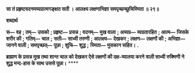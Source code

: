 **सा तं प्रहृष्टवदनमव्यग्रात्मगङ्क्षत सती ।** **आलक्ष्य लक्षणाभिज्ञा समपृच्छच्छुचिस्मिता ॥ २९॥** 

**शब्दार्थ** 

**स—** **वह** **; तम्—** **उसको** **; प्रहृष्ट—** **प्रसन्न** **; वदनम्—** **मुख वाला** **; अव्यग्र—** **व्यग्रतारहित** **; आत्म—** **जिसके शरीर की** **; गतिम्—** **चाल** **;** **सती—** **साध्वी तरुणी** **; आलक्ष्य—** **देखकर** **; लक्षण—** **लक्षणों की** **; अभिज्ञा—** **जानने वाली** **; समपृच्छत्—** **पूछा** **; शुचि—** **शुद्ध** **;** **स्मिता—** **मुसकान सहित।** **.** 

**ब्राह्मण के प्रसन्न मुख तथा शान्त चाल को देखकर ऐसे लक्षणों की दक्ष-व्यालया करने** **वाली साध्वी रुक्मिणी ने शुद्ध मन्द-हास के साथ उससे पूछा।** **** 